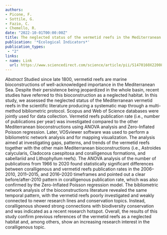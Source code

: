 ```yaml
---
authors:
- Picone, F.
- Sottile, G.
- Fazio, C.
- Chemello, R.
date: "2022-10-01T00:00:00Z"
title: The neglected status of the vermetid reefs in the Mediterranean Sea. A systematic map
publication: '*Ecological Indicators*'  
publication_types:
 - "2"
links:
- name: Link
  url: https://www.sciencedirect.com/science/article/pii/S1470160X22008317
---
```


*Abstract*
Studied since late 1800, vermetid reefs are marine bioconstructions of well-acknowledged importance in the Mediterranean Sea. Despite their persistence being jeopardized in the whole basin, recent studies have referred to this bioconstruction as a neglected habitat. In this study, we assessed the neglected status of the Mediterranean vermetid reefs in the scientific literature producing a systematic map through a multi-method bibliometric protocol. Scopus and Web of Science databases were jointly used for data collection. Vermetid reefs publication rate (i.e., number of publications per year) was investigated compared to the other Mediterranean bioconstructions using ANOVA analysis and Zero-Inflated Poisson regression. Later, VOSviewer software was used to perform a bibliometric network analysis and for mapping visualization. The analysis aimed at investigating gaps, patterns, and trends of the vermetid reefs together with the other main Mediterranean bioconstructions (i.e., Astroides calycularis, Cladocora caespitosa and coralligenous formations, and sabellariid and Lithophyllum reefs). The ANOVA analysis of the number of publications from 1966 to 2020 found statistically significant differences between coralligenous and vermetid reefs publication rates in the 2006–2010, 2011–2015, and 2016–2020 timeframes and pointed out a clear before/after-2010 pattern in coralligenous publication rate, which was also confirmed by the Zero-Inflated Poisson regression model. The bibliometric network analysis of the bioconstructions literature revealed the same temporal pattern, with the vermetid reefs poorly investigated and weakly connected to newer research lines and conservation topics. Instead, coralligenous showed strong connections with biodiversity conservation and was indicated as a recent research hotspot. Overall, the results of this study confirm previous references of the vermetid reefs as a neglected habitat and, among others, show an increasing research interest in the coralligenous topic.
